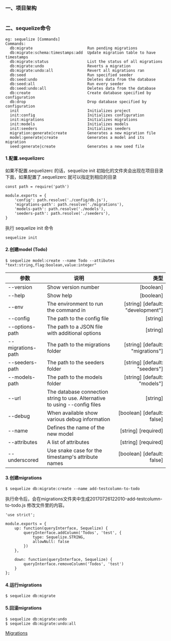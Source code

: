 
### 一、项目架构

```

```


### 二、sequelize命令

```
eg: sequelize [Commands]
Commands:
  db:migrate                        Run pending migrations
  db:migrate:schema:timestamps:add  Update migration table to have timestamps
  db:migrate:status                 List the status of all migrations
  db:migrate:undo                   Reverts a migration
  db:migrate:undo:all               Revert all migrations ran
  db:seed                           Run specified seeder
  db:seed:undo                      Deletes data from the database
  db:seed:all                       Run every seeder
  db:seed:undo:all                  Deletes data from the database
  db:create                         Create database specified by configuration
  db:drop                           Drop database specified by configuration
  init                              Initializes project
  init:config                       Initializes configuration
  init:migrations                   Initializes migrations
  init:models                       Initializes models
  init:seeders                      Initializes seeders
  migration:generate|create         Generates a new migration file
  model:generate|create             Generates a model and its migration
  seed:generate|create              Generates a new seed file
```

#### 1.配置.sequelizerc

如果不配置.sequelizerc 的话，sequelize init 初始化的文件夹会出现在项目目录下面，如果配置了.sequelizerc 就可以指定到相应的目录

```
const path = require('path')

module.exports = {
    'config': path.resolve('./config/db.js'),
    'migrations-path': path.resolve('./migrations'),
    'models-path': path.resolve('./models'),
    'seeders-path': path.resolve('./seeders'),
}
```

执行 sequelize init 命令

```
sequelize init
```


#### 2.创建model (Todo)

```
$ sequelize model:create --name Todo --attibutes "text:string,flag:boolean,value:integer"
```

| 参数 | 说明 | 类型 |
| -- | -- | --: |
| --version | Show version number | [boolean]|
|--help | Show help | [boolean] |
|--env | The environment to run the command in | [string] [default: "development"]|
|--config | The path to the config file | [string]|
|--options-path | The path to a JSON file with additional options | [string]|
|--migrations-path | The path to the migrations folder | [string] [default: "migrations"]|
|--seeders-path | The path to the seeders folder | [string] [default: "seeders"]|
|--models-path | The path to the models folder | [string] [default: "models"]|
| --url | The database connection string to use. Alternative to using --config files | [string]|
|--debug | When available show various debug information | [boolean] [default: false]|
| --name | Defines the name of the new model | [string] [required]|
| --attributes |  A list of attributes | [string] [required] |
|--underscored | Use snake case for the timestamp's attribute names | [boolean] [default: false] |


#### 3.创建migrations

```
$ sequelize db:migrate:create --name add-testcolumn-to-todo
```

执行命令后，会在migrations文件夹中生成20170726122010-add-testcolumn-to-todo.js 修改文件里的内容。

```
'use strict';

module.exports = {
    up: function(queryInterface, Sequelize) {
        queryInterface.addColumn('Todos', 'test', {
            type: Sequelize.STRING,
            allowNull: false
        })
    },

    down: function(queryInterface, Sequelize) {
        queryInterface.removeColumn('Todos', 'test')
    }
};
```


#### 4.运行migrations

```
$ sequelize db:migrate
```


#### 5.回滚migrations

```
$ sequelize db:migrate:undo
$ sequelize db:migrate:undo:all
```

[Migrations](http://docs.sequelizejs.com/manual/tutorial/migrations.html)